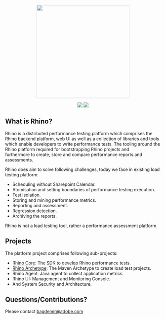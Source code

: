 <p align="center">
  <img src="https://git.corp.adobe.com/rhino/rhino-pap/blob/master/Rhino.png" width="300"/>
</p>

<p align="center">
  <img src="https://scbuild.eur.adobe.com/buildStatus/icon?job=Rhino-CI"/>
  <img src="https://img.shields.io/badge/rhino%20sdk-1.1.11-green.svg"/>
</p>


## What is Rhino?

Rhino is a distributed performance testing platform which comprises the Rhino backend platform, 
web UI as well as a collection of libraries and tools which enable developers to write 
performance tests. The tooling around the Rhino platform required for bootstrapping Rhino projects and  
furthermore to create, store and compare performance reports and assessments. 

Rhino does aim to solve following challenges, today we face in existing load testing platform:

* Scheduling without Sharepoint Calendar. 
* Atomisation and setting boundaries of performance testing execution.
* Test isolation.
* Storing and mining performance metrics.
* Reporting and assessment.
* Regression detection.
* Archiving the reports.

Rhino is not a load testing tool, rather a performance assessment platform.

## Projects

The platform project comprises following sub-projects: 
* [Rhino Core](https://git.corp.adobe.com/rhino/rhino-pap/wiki/Core:-Getting-Started): The SDK to develop Rhino performance tests. 
* [Rhino Archetype](https://git.corp.adobe.com/rhino/rhino-pap/tree/master/rhino-archetype): The Maven Archetype to create load test projects.
* Rhino Agent: Java agent to collect application metrics. 
* Rhino UI: Management and Monitoring Console.
* And System Security and Architecture.

Questions/Contributions?
---

Please contact [bagdemir@adobe.com](mailto:bagdemir@adobe.com)
